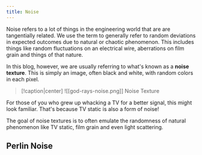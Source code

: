 ```yaml
---
title: Noise
---
```


Noise refers to a lot of things in the engineering world that are are tangentially related. 
We use the term to generally refer to random deviations in expected outcomes due to natural or chaotic phenomenon. This includes things like random fluctuations on an electrical wire, aberrations on film grain and things of that nature.

In this blog, however, we are usually referring to what's known as a **noise texture**. This is simply an image, often black and white, with random colors in each pixel. 

> [!caption|center]
> ![[god-rays-noise.png]]
> Noise Texture

For those of you who grew up whacking a TV for a better signal, this might look familiar. That's because TV static is also a form of noise! 

The goal of noise textures is to often emulate the randomness of natural phenomenon like TV static, film grain and even light scattering.

## Perlin Noise